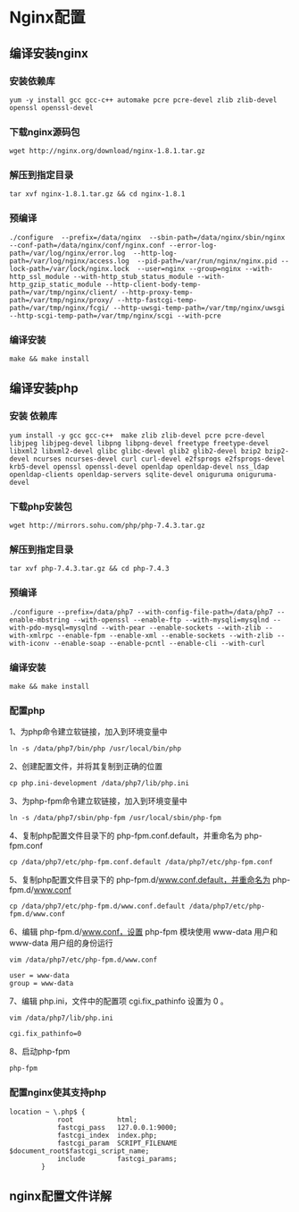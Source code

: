 # Nginx配置

## 编译安装nginx

### 安装依赖库

```shell
yum -y install gcc gcc-c++ automake pcre pcre-devel zlib zlib-devel openssl openssl-devel 
```

### 下载nginx源码包

```shell
wget http://nginx.org/download/nginx-1.8.1.tar.gz
```

### 解压到指定目录

```shell
tar xvf nginx-1.8.1.tar.gz && cd nginx-1.8.1
```

### 预编译

```shell
./configure  --prefix=/data/nginx  --sbin-path=/data/nginx/sbin/nginx --conf-path=/data/nginx/conf/nginx.conf --error-log-path=/var/log/nginx/error.log  --http-log-path=/var/log/nginx/access.log  --pid-path=/var/run/nginx/nginx.pid --lock-path=/var/lock/nginx.lock  --user=nginx --group=nginx --with-http_ssl_module --with-http_stub_status_module --with-http_gzip_static_module --http-client-body-temp-path=/var/tmp/nginx/client/ --http-proxy-temp-path=/var/tmp/nginx/proxy/ --http-fastcgi-temp-path=/var/tmp/nginx/fcgi/ --http-uwsgi-temp-path=/var/tmp/nginx/uwsgi --http-scgi-temp-path=/var/tmp/nginx/scgi --with-pcre
```

### 编译安装

```shell
make && make install
```

## 编译安装php

### 安装 依赖库

```shell
yum install -y gcc gcc-c++  make zlib zlib-devel pcre pcre-devel  libjpeg libjpeg-devel libpng libpng-devel freetype freetype-devel libxml2 libxml2-devel glibc glibc-devel glib2 glib2-devel bzip2 bzip2-devel ncurses ncurses-devel curl curl-devel e2fsprogs e2fsprogs-devel krb5-devel openssl openssl-devel openldap openldap-devel nss_ldap openldap-clients openldap-servers sqlite-devel oniguruma oniguruma-devel
```

### 下载php安装包

```shell
wget http://mirrors.sohu.com/php/php-7.4.3.tar.gz
```

### 解压到指定目录

```shell
tar xvf php-7.4.3.tar.gz && cd php-7.4.3
```

### 预编译

```shell
./configure --prefix=/data/php7 --with-config-file-path=/data/php7 --enable-mbstring --with-openssl --enable-ftp --with-mysqli=mysqlnd --with-pdo-mysql=mysqlnd --with-pear --enable-sockets --with-zlib --with-xmlrpc --enable-fpm --enable-xml --enable-sockets --with-zlib --with-iconv --enable-soap --enable-pcntl --enable-cli --with-curl
```

### 编译安装

````shell
make && make install
````

### 配置php

1、为php命令建立软链接，加入到环境变量中

```shell
ln -s /data/php7/bin/php /usr/local/bin/php
```

2、创建配置文件，并将其复制到正确的位置

```shell
cp php.ini-development /data/php7/lib/php.ini
```

3、为php-fpm命令建立软链接，加入到环境变量中

```shell
ln -s /data/php7/sbin/php-fpm /usr/local/sbin/php-fpm
```

4、复制php配置文件目录下的 php-fpm.conf.default，并重命名为 php-fpm.conf

```shell
cp /data/php7/etc/php-fpm.conf.default /data/php7/etc/php-fpm.conf
```

5、复制php配置文件目录下的 php-fpm.d/www.conf.default，并重命名为 php-fpm.d/www.conf

```shell
cp /data/php7/etc/php-fpm.d/www.conf.default /data/php7/etc/php-fpm.d/www.conf
```

6、编辑 php-fpm.d/www.conf，设置 php-fpm 模块使用 www-data 用户和 www-data 用户组的身份运行

```shell
vim /data/php7/etc/php-fpm.d/www.conf

user = www-data
group = www-data
```

7、编辑 php.ini，文件中的配置项 cgi.fix_pathinfo 设置为 0 。

````shell
vim /data/php7/lib/php.ini

cgi.fix_pathinfo=0
````

8、启动php-fpm

```shell
php-fpm
```

### 配置nginx使其支持php

```nginx
location ~ \.php$ {
            root           html;
            fastcgi_pass   127.0.0.1:9000;
            fastcgi_index  index.php;
            fastcgi_param  SCRIPT_FILENAME  $document_root$fastcgi_script_name;
            include        fastcgi_params;
        }
```

## nginx配置文件详解





















